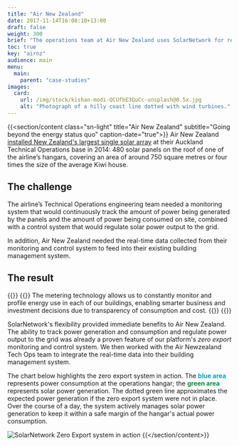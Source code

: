 ```yaml
---
title: "Air New Zealand"
date: 2017-11-14T16:08:10+13:00
draft: false
weight: 300
brief: "The operations team at Air New Zealand uses SolarNetwork for real-time PV energy monitoring and automated load-balancing control on one of New Zealand's largest PV arrays."
toc: true
key: "airnz"
audience: main
menu:
  main:
    parent: "case-studies"
images:
  card:
    url: /img/stock/kishan-modi-QCUfbE3QuCc-unsplash@0.5x.jpg
    alt: "Photograph of a hilly coast line dotted with wind turbines."
---
```

{{<section/content class="sn-light" title="Air New Zealand" subtitle="Going beyond the energy status quo" caption-date="true">}}
Air New Zealand [installed New Zealand's largest single solar array](https://sustainable.org.nz/sustainable-business-news/air-nz-installs-new-zealands-largest-solar-array/)
at their Auckland Technical Operations base in 2014: 480 solar panels on the roof of
one of the airline’s hangars, covering an area of around 750 square metres or four times the size of
the average Kiwi house.

## The challenge
The airline’s Technical Operations engineering team needed a monitoring system that would
continuously track the amount of power being generated by the panels and the amount of power being
consumed on site, combined with a control system that would regulate solar power output to the grid.

In addition, Air New Zealand needed the real-time data collected from their monitoring and control
system to feed into their existing building management system.

## The result

{{<quote-bar>}}
{{<quote url="https://www.airnewzealand.co.nz/engineering-and-maintenance" cite="Captain David Morgan, Air New Zealand Chief Flight Operations and Safety Officer">}}
  The metering technology allows us to constantly monitor and profile energy use in each of our
  buildings, enabling smarter business and investment decisions due to transparency of consumption and
  cost.
{{</quote>}}
{{</quote-bar>}}

SolarNetwork's flexibility provided immediate benefits to Air New Zealand. The ability to track
power generation and consumption and regulate power output to the grid was already a proven feature
of our platform's _zero export_ monitoring and control system. We then worked with the Air
Newzealand Tech Ops team to integrate the real-time data into their building management system.

The chart below highlights the zero export system in action. The <span style="color: rgb(0, 158,
193); font-weight: 700;">blue area</span> represents power consumption at the operations hangar; the
<span style="color: rgb(0, 140, 60); font-weight: 700;">green area</span> represents solar power
generation. The dotted green line approximates the expected power generation if the zero export
system were not in place. Over the course of a day, the system actively manages solar power
generation to keep it within a safe margin of the hangar's actual power consumption.

![SolarNetwork Zero Export system in
action](/img/case-studies/airnz-demand-balancer-in-action-712x352.png)
{{</section/content>}}
